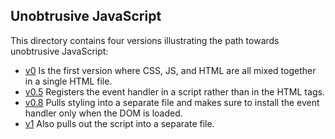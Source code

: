 Unobtrusive JavaScript
----------------------

This directory contains four versions illustrating the path towards
unobtrusive JavaScript:

- [v0](v0) Is the first version where CSS, JS, and HTML are all mixed
           together in a single HTML file.
- [v0.5](v0.5) Registers the event handler in a script rather than in 
               the HTML tags.
- [v0.8](v0.8) Pulls styling into a separate file and makes sure to
               install the event handler only when the DOM is loaded.
- [v1](v1) Also pulls out the script into a separate file.
